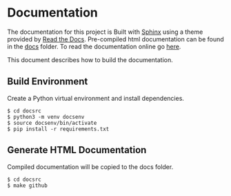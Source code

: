 Documentation
=============
The documentation for this project is Built with [Sphinx](https://www.sphinx-doc.org/en/master/) using a theme provided by [Read the Docs](https://sphinx-rtd-theme.readthedocs.io/en/stable/). Pre-compiled html documentation can be found in the [docs](../docs) folder. To read the documentation online go [here](https://paulsykes.me/ft231x_breakout_usb_power_switch).

This document describes how to build the documentation.

Build Environment
-----------------
Create a Python virtual environment and install dependencies. 
```
$ cd docsrc
$ python3 -m venv docsenv
$ source docsenv/bin/activate
$ pip install -r requirements.txt
```

Generate HTML Documentation
---------------------------
Compiled documentation will be copied to the docs folder.
``` 
$ cd docsrc
$ make github
```
